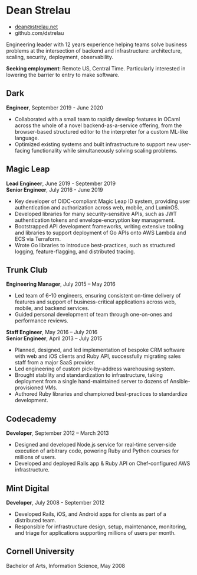 Dean Strelau
============

- dean@strelau.net
- github.com/dstrelau

Engineering leader with 12 years experience helping teams solve business problems at the intersection of backend and infrastructure: architecture, scaling, security, deployment, observability.

**Seeking employment**: Remote US, Central Time. Particularly interested in lowering the barrier to entry to make software.

Dark
----

**Engineer**, September 2019 - June 2020

- Collaborated with a small team to rapidly develop features in OCaml across the whole of a novel backend-as-a-service offering, from the browser-based structured editor to the interpreter for a custom ML-like language.
- Optimized existing systems and built infrastructure to support new user-facing functionality while simultaneously solving scaling problems.

Magic Leap
----------

**Lead Engineer**, June 2019 - September 2019\
**Senior Engineer**, July 2016 - June 2019

- Key developer of OIDC-compliant Magic Leap ID system, providing user authentication and authorization across web, mobile, and LuminOS.
- Developed libraries for many security-sensitive APIs, such as JWT authentication tokens and envelope-encryption key management.
- Bootstrapped API development frameworks, writing extensive tooling and libraries to support deployment of Go APIs onto AWS Lambda and ECS via Terraform.
- Wrote Go libraries to introduce best-practices, such as structured logging, feature-flagging, and distributed tracing.

Trunk Club
----------

**Engineering Manager**, July 2015 – May 2016

- Led team of 6-10 engineers, ensuring consistent on-time delivery of features and support of business-critical applications across web, mobile, and backend services.
- Guided personal development of team through one-on-ones and performance reviews.

**Staff Engineer**, May 2016 – July 2016\
**Senior Engineer**, April 2013 – July 2015

- Planned, designed, and led implementation of bespoke CRM software with web and iOS clients and Ruby API, successfully migrating sales staff from a major SaaS provider.
- Led engineering of custom pick-by-address warehousing system.
- Brought stability and standardization to infrastructure, taking deployment from a single hand-maintained server to dozens of Ansible-provisioned VMs.
- Authored Ruby libraries and championed best-practices to standardize development.

Codecademy
----------

**Developer**, September 2012 – March 2013

- Designed and developed Node.js service for real-time server-side execution of arbitrary code, powering Ruby and Python courses for millions of users.
- Developed and deployed Rails app & Ruby API on Chef-configured AWS infrastructure.

Mint Digital
------------

**Developer**, July 2008 - September 2012

- Developed Rails, iOS, and Android apps for clients as part of a distributed team.
- Responsible for infrastructure design, setup, maintenance, monitoring, and triage for applications supporting millions of users per month.

Cornell University
------------------

Bachelor of Arts, Information Science, May 2008
